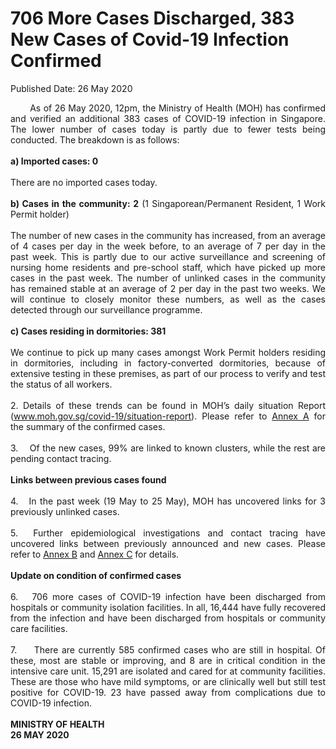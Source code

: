 <html>
    <meta http-equiv="Content-Type" content="text/html; charset=utf-8"/>
    <meta charset="utf-8"/>
    <title>706 More Cases Discharged, 383 New Cases of Covid-19 Infection Confirmed</title>
    <body><h1>706 More Cases Discharged, 383 New Cases of Covid-19 Infection Confirmed</h1>
    <p>Published Date: 26 May 2020</p> <p style="text-align: justify;">&nbsp; &nbsp; &nbsp; &nbsp;As of 26 May 2020, 12pm, the Ministry of Health (MOH) has confirmed and verified an additional 383 cases of COVID-19 infection in Singapore. The lower number of cases today is partly due to fewer tests being conducted. The breakdown is as follows:&nbsp;<br><br><strong>a) Imported cases: 0<br></strong><br>There are no imported cases today.&nbsp;<br><br><strong>b) Cases in the community: 2</strong> (1 Singaporean/Permanent Resident, 1 Work Permit holder)<br><br>The number of new cases in the community has increased, from an average of 4 cases per day in the week before, to an average of 7 per day in the past week. This is partly due to our active surveillance and screening of nursing home residents and pre-school staff, which have picked up more cases in the past week. The number of unlinked cases in the community has remained stable at an average of 2 per day in the past two weeks. We will continue to closely monitor these numbers, as well as the cases detected through our surveillance programme.<br><br><strong>c) Cases residing in dormitories: 381</strong><br><br>We continue to pick up many cases amongst Work Permit holders residing in dormitories, including in factory-converted dormitories, because of extensive testing in these premises, as part of our process to verify and test the status of all workers.&nbsp;<br><br>2. Details of these trends can be found in MOH’s daily situation Report (<a href="http://www.moh.gov.sg/covid-19/situation-report" title="" class="" target="">www.moh.gov.sg/covid-19/situation-report</a>). Please refer to <a href="/docs/librariesprovider5/default-document-library/annex-addaf8f8fde5b476ca3f91d6f1c972b09.pdf?sfvrsn=112a3c01_0" title="Annex A">Annex A</a>&nbsp;for the summary of the confirmed cases.&nbsp;<br><br>3.&nbsp; &nbsp; Of the new cases, 99% are linked to known clusters, while the rest are pending contact tracing.&nbsp;<br><br><strong>Links between previous cases found<br></strong><br>4.&nbsp; &nbsp;In the past week (19 May to 25 May), MOH has uncovered links for 3 previously unlinked cases.&nbsp;<br><br>5.&nbsp; Further epidemiological investigations and contact tracing have uncovered links between previously announced and new cases. Please refer to <a href="/docs/librariesprovider5/default-document-library/annex-ba67c2457365841efa791f841a0807e01.pdf?sfvrsn=8a66dc0e_0" title="Annex B">Annex B</a>&nbsp;and <a href="/docs/librariesprovider5/default-document-library/annex-c37c6cf61082641b398f77092a73f6820.pdf?sfvrsn=d89a6495_0" title="Annex C">Annex C</a>&nbsp;for details.<br><br><strong>Update on condition of confirmed cases<br></strong><br>6.&nbsp; &nbsp;706 more cases of COVID-19 infection have been discharged from hospitals or community isolation facilities. In all, 16,444 have fully recovered from the infection and have been discharged from hospitals or community care facilities.&nbsp;<br><br>7.&nbsp; &nbsp; &nbsp;There are currently 585 confirmed cases who are still in hospital. Of these, most are stable or improving, and 8 are in critical condition in the intensive care unit. 15,291 are isolated and cared for at community facilities. These are those who have mild symptoms, or are clinically well but still test positive for COVID-19. 23 have passed away from complications due to COVID-19 infection.&nbsp;<br><br><strong>MINISTRY OF HEALTH<br>26 MAY 2020</strong></p></body>
</html>